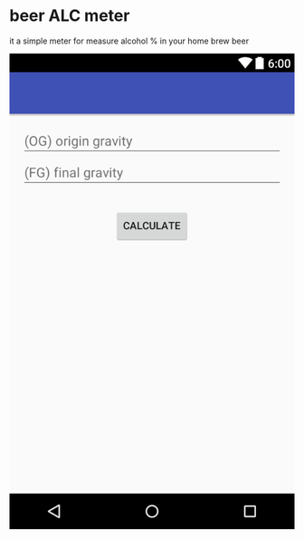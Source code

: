 # beer ALC meter

it a simple meter for measure alcohol % in your home brew beer 

![alt tag](http://github.com/karcio/beeralcmeter/blob/master/screenshot.png)


